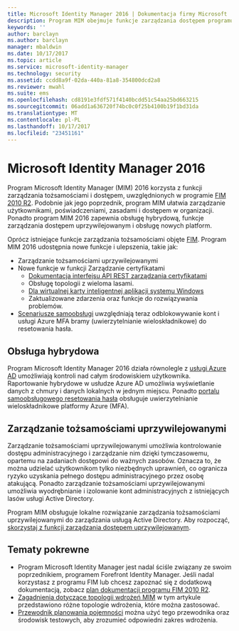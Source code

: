 ```yaml
---
title: Microsoft Identity Manager 2016 | Dokumentacja firmy Microsoft
description: Program MIM obejmuje funkcje zarządzania dostępem programu FIM 2010 oraz pomaga w zarządzaniu użytkownikami, poświadczeniami, zasadami i dostępem w organizacji.
keywords: ''
author: barclayn
ms.author: barclayn
manager: mbaldwin
ms.date: 10/17/2017
ms.topic: article
ms.service: microsoft-identity-manager
ms.technology: security
ms.assetid: ccdd8a9f-02da-440a-81a8-354800dcd2a8
ms.reviewer: mwahl
ms.suite: ems
ms.openlocfilehash: cd8191e3fdf571f4140bcdd51c54aa25bd663215
ms.sourcegitcommit: 06add1a636720f74bc0c0f25b4100b19f1bd31da
ms.translationtype: MT
ms.contentlocale: pl-PL
ms.lasthandoff: 10/17/2017
ms.locfileid: "23451161"
---
```

# <a name="microsoft-identity-manager-2016"></a>Microsoft Identity Manager 2016

Program Microsoft Identity Manager (MIM) 2016 korzysta z funkcji zarządzania tożsamościami i dostępem, uwzględnionych w programie [FIM 2010 R2](https://technet.microsoft.com/library/jj133885.aspx). Podobnie jak jego poprzednik, program MIM ułatwia zarządzanie użytkownikami, poświadczeniami, zasadami i dostępem w organizacji.  Ponadto program MIM 2016 zapewnia obsługę hybrydową, funkcje zarządzania dostępem uprzywilejowanym i obsługę nowych platform.

Oprócz istniejące funkcje zarządzania tożsamościami objęte [FIM](https://technet.microsoft.com/library/jj133868). Program MIM 2016 udostępnia nowe funkcje i ulepszenia, takie jak:

- Zarządzanie tożsamościami uprzywilejowanymi
- Nowe funkcje w funkcji Zarządzanie certyfikatami
  - [Dokumentacja interfejsu API REST zarządzania certyfikatami](./reference/certificate-management-rest-api-reference.md)
  - Obsługę topologii z wieloma lasami.
  - [Dla wirtualnej karty inteligentnej aplikacji systemu Windows](working-with-mim-certificate-manager.md)
  - Zaktualizowane zdarzenia oraz funkcje do rozwiązywania problemów. 
- [Scenariusze samoobsługi](working-with-self-service-password-reset.md) uwzględniają teraz odblokowywanie kont i usługi Azure MFA bramy (uwierzytelnianie wieloskładnikowe) do resetowania hasła.

## <a name="hybrid-experience"></a>Obsługa hybrydowa

Program Microsoft Identity Manager 2016 działa równolegle z [usługi Azure AD](https://docs.microsoft.com/azure/active-directory/active-directory-whatis) umożliwiają kontroli nad całym środowiskiem użytkownika. Raportowanie hybrydowe w usłudze Azure AD umożliwia wyświetlanie danych z chmury i danych lokalnych w jednym miejscu. Ponadto [portalu samoobsługowego resetowania hasła](working-with-self-service-password-reset.md) obsługuje uwierzytelnianie wieloskładnikowe platformy Azure (MFA).

## <a name="privileged-identity-management"></a>Zarządzanie tożsamościami uprzywilejowanymi

Zarządzanie tożsamościami uprzywilejowanymi umożliwia kontrolowanie dostępu administracyjnego i zarządzanie nim dzięki tymczasowemu, opartemu na zadaniach dostępowi do ważnych zasobów. Oznacza to, że można udzielać użytkownikom tylko niezbędnych uprawnień, co ogranicza ryzyko uzyskania pełnego dostępu administracyjnego przez osobę atakującą. Ponadto zarządzanie tożsamościami uprzywilejowanymi umożliwia wyodrębnianie i izolowanie kont administracyjnych z istniejących lasów usługi Active Directory.

Program MIM obsługuje lokalne rozwiązanie zarządzania tożsamościami uprzywilejowanymi do zarządzania usługą Active Directory. Aby rozpocząć, [skorzystaj z funkcji zarządzania dostępem uprzywilejowanym](./pam/privileged-identity-management-for-active-directory-domain-services.md).

## <a name="related-topics"></a>Tematy pokrewne

- Program Microsoft Identity Manager jest nadal ściśle związany ze swoim poprzednikiem, programem Forefront Identity Manager. Jeśli nadal korzystasz z programu FIM lub chcesz zapoznać się z dodatkową dokumentacją, zobacz [plan dokumentacji programu FIM 2010 R2](https://technet.microsoft.com/library/jj133885.aspx).
- [Zagadnienia dotyczące topologii wdrożeń MIM](topology-considerations.md) w tym artykule przedstawiono różne topologie wdrożenia, które można zastosować.
- [Przewodnik planowania pojemności](capacity-planning-guide.md) można użyć tego przewodnika oraz środowisk testowych, aby zrozumieć odpowiedni zakres wdrożenia.